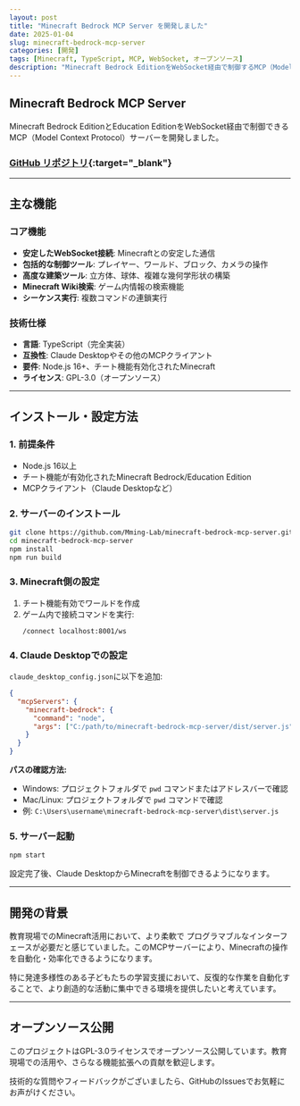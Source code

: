```yaml
---
layout: post
title: "Minecraft Bedrock MCP Server を開発しました"
date: 2025-01-04
slug: minecraft-bedrock-mcp-server
categories: [開発]
tags: [Minecraft, TypeScript, MCP, WebSocket, オープンソース]
description: "Minecraft Bedrock EditionをWebSocket経由で制御するMCP（Model Context Protocol）サーバーを開発・公開しました。"
---
```


## Minecraft Bedrock MCP Server

Minecraft Bedrock EditionとEducation EditionをWebSocket経由で制御できるMCP（Model Context Protocol）サーバーを開発しました。

### [GitHub リポジトリ](https://github.com/Mming-Lab/minecraft-bedrock-mcp-server){:target="_blank"}

---

## 主な機能

### コア機能
- **安定したWebSocket接続**: Minecraftとの安定した通信
- **包括的な制御ツール**: プレイヤー、ワールド、ブロック、カメラの操作
- **高度な建築ツール**: 立方体、球体、複雑な幾何学形状の構築
- **Minecraft Wiki検索**: ゲーム内情報の検索機能
- **シーケンス実行**: 複数コマンドの連鎖実行

### 技術仕様
- **言語**: TypeScript（完全実装）
- **互換性**: Claude Desktopやその他のMCPクライアント
- **要件**: Node.js 16+、チート機能有効化されたMinecraft
- **ライセンス**: GPL-3.0（オープンソース）

---

## インストール・設定方法

### 1. 前提条件
- Node.js 16以上
- チート機能が有効化されたMinecraft Bedrock/Education Edition
- MCPクライアント（Claude Desktopなど）

### 2. サーバーのインストール

```bash
git clone https://github.com/Mming-Lab/minecraft-bedrock-mcp-server.git
cd minecraft-bedrock-mcp-server
npm install
npm run build
```

### 3. Minecraft側の設定

1. チート機能有効でワールドを作成
2. ゲーム内で接続コマンドを実行:
   ```
   /connect localhost:8001/ws
   ```

### 4. Claude Desktopでの設定

`claude_desktop_config.json`に以下を追加:

```json
{
  "mcpServers": {
    "minecraft-bedrock": {
      "command": "node",
      "args": ["C:/path/to/minecraft-bedrock-mcp-server/dist/server.js"]
    }
  }
}
```

**パスの確認方法:**
- Windows: プロジェクトフォルダで `pwd` コマンドまたはアドレスバーで確認
- Mac/Linux: プロジェクトフォルダで `pwd` コマンドで確認
- 例: `C:\Users\username\minecraft-bedrock-mcp-server\dist\server.js`

### 5. サーバー起動

```bash
npm start
```

設定完了後、Claude DesktopからMinecraftを制御できるようになります。

---

## 開発の背景

教育現場でのMinecraft活用において、より柔軟で プログラマブルなインターフェースが必要だと感じていました。このMCPサーバーにより、Minecraftの操作を自動化・効率化できるようになります。

特に発達多様性のある子どもたちの学習支援において、反復的な作業を自動化することで、より創造的な活動に集中できる環境を提供したいと考えています。

---

## オープンソース公開

このプロジェクトはGPL-3.0ライセンスでオープンソース公開しています。教育現場での活用や、さらなる機能拡張への貢献を歓迎します。

技術的な質問やフィードバックがございましたら、GitHubのIssuesでお気軽にお声がけください。